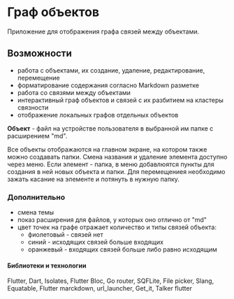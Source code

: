# Граф объектов

Приложение для отображения графа связей между объектами. 

## Возможности
- работа с объектами, их создание, удаление, редактирование, перемещение
- форматирование содержания согласно Markdown разметке
- работа со связями между объектами
- интерактивный граф объектов и связей с их разбитием на кластеры связности
- отображение локальных графов отдельных объектов


**Объект** - файл на устройстве пользователя в выбранной им папке с расширением "md". 

Все объекты отображаются на главном экране, на котором также можно создавать папки. Смена названия и удаление элемента доступно через меню.
Если элемент - папка, в меню добавлюятся пункты для создания в ней новых объекта и папки.
Для перемещениея необходимо зажать касание на элементе и потянуть в нужную папку. 

### Дополнительно
- смена темы
- показ расширения для файлов, у которых оно отлично от "md"
- цвет точек на графе отражает количество и типы связей объекта:
  - фиолетовый - связей нет
  - синий - исходящих связей больше входящих
  - оранжевый - входящих связей больше либо равно исходящим
 

#### Библиотеки и технологии 
Flutter, Dart, Isolates, Flutter Bloc, Go router, SQFLite, File picker, Slang, Equatable, Flutter marckdown, url_launcher, Get_it, Talker flutter


